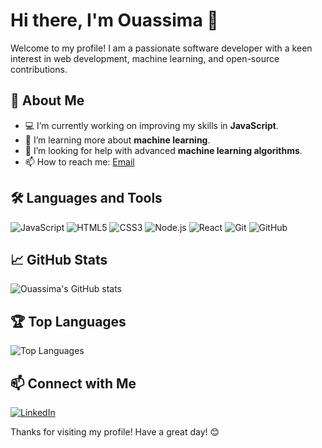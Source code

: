 # Hi there, I'm Ouassima 👋

Welcome to my profile! I am a passionate software developer with a keen interest in web development, machine learning, and open-source contributions.

## 🚀 About Me

- 💻 I’m currently working on improving my skills in **JavaScript**.
- 🌱 I’m learning more about **machine learning**.
- 🤔 I’m looking for help with advanced **machine learning algorithms**.
- 📫 How to reach me: [Email](ouasmadmar@gmail.com)

## 🛠️ Languages and Tools

![JavaScript](https://img.shields.io/badge/-JavaScript-000?&logo=JavaScript)
![HTML5](https://img.shields.io/badge/-HTML5-000?&logo=HTML5)
![CSS3](https://img.shields.io/badge/-CSS3-000?&logo=CSS3)
![Node.js](https://img.shields.io/badge/-Node.js-000?&logo=node.js)
![React](https://img.shields.io/badge/-React-000?&logo=React)
![Git](https://img.shields.io/badge/-Git-000?&logo=Git)
![GitHub](https://img.shields.io/badge/-GitHub-000?&logo=GitHub)

## 📈 GitHub Stats

![Ouassima's GitHub stats](https://github-readme-stats.vercel.app/api?username=ouassima-m&show_icons=true&theme=radical)

## 🏆 Top Languages

![Top Languages](https://github-readme-stats.vercel.app/api/top-langs/?username=ouassima-m&layout=compact&theme=radical)

## 📫 Connect with Me

[![LinkedIn](https://img.shields.io/badge/-LinkedIn-000?style=flat&logo=LinkedIn)](https://www.linkedin.com/in/your-profile)

Thanks for visiting my profile! Have a great day! 😊



<!---
ouassima-m/ouassima-m is a ✨ special ✨ repository because its `README.md` (this file) appears on your GitHub profile.
You can click the Preview link to take a look at your changes.
--->
